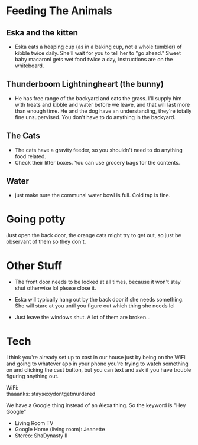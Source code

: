 # Feeding The Animals
## Eska and the kitten
- Eska eats a heaping cup (as in a baking cup, not a whole tumbler) of kibble twice daily. She'll wait for you to tell her to "go ahead." Sweet baby macaroni gets wet food twice a day, instructions are on the whiteboard. 
## Thunderboom Lightningheart (the bunny)
- He has free range of the backyard and eats the grass. I'll supply him with treats and kibble and water before we leave, and that will last more than enough time. He and the dog have an understanding, they're totally fine unsupervised. You don't have to do anything in the backyard. 
## The Cats
- The cats have a gravity feeder, so you shouldn't need to do anything food related.
- Check their litter boxes. You can use grocery bags for the contents. 

## Water
- just make sure the communal water bowl is full. Cold tap is fine. 

# Going potty
Just open the back door, the orange cats might try to get out, so just be observant of them so they don't.

# Other Stuff
- The front door needs to be locked at all times, because it won't stay shut otherwise lol please close it. 

- Eska will typically hang out by the back door if she needs something. She will stare at you until you figure out which thing she needs lol

- Just leave the windows shut. A lot of them are broken...

# Tech
 I think you're already set up to cast in our house just by being on the WiFi and going to whatever app in your phone you're trying to watch something on and clicking the cast button, but you can text and ask if you have trouble figuring anything out. 

 WiFi:  
thaaanks: staysexydontgetmurdered

We have a Google thing instead of an Alexa thing. So the keyword is "Hey Google"

- Living Room TV
- Google Home (living room): Jeanette
- Stereo: ShaDynasty II